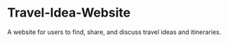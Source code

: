 # Travel-Idea-Website
A website for users to find, share, and discuss travel ideas and itineraries.
